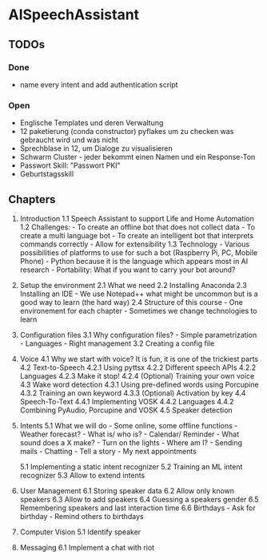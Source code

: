 # AISpeechAssistant

## TODOs

### Done
- name every intent and add authentication script

### Open
- Englische Templates und deren Verwaltung
- 12 paketierung (conda constructor) pyflakes um zu checken was gebraucht wird und was nicht
- Sprechblase in 12, um Dialoge zu visualisieren
- Schwarm Cluster - jeder bekommt einen Namen und ein Response-Ton
- Passwort Skill: "Passwort PKI"
- Geburtstagsskill

## Chapters
1. Introduction
	1.1 Speech Assistant to support Life and Home Automation
	1.2 Challenges:
		- To create an offline bot that does not collect data
		- To create a multi language bot
		- To create an intelligent bot that interprets commands correctly
		- Allow for extensibility
	1.3 Technology
		- Various possibilities of platforms to use for such a bot (Raspberry Pi, PC, Mobile Phone)
		- Python because it is the language which appears most in AI research
		- Portability: What if you want to carry your bot around?
2. Setup the environment
	2.1 What we need
	2.2 Installing Anaconda
	2.3 Installing an IDE
		- We use Notepad++ what might be uncommon but is a good way to learn (the hard way)
	2.4 Structure of this course
		- One environement for each chapter
		- Sometimes we change technologies to learn
3. Configuration files
	3.1 Why configuration files?
		- Simple parametrization
		- Languages
		- Right management
	3.2 Creating a config file
4. Voice
	4.1 Why we start with voice? It is fun, it is one of the trickiest parts
	4.2 Text-to-Speech
		4.2.1 Using pyttsx
		4.2.2 Different speech APIs
		4.2.2 Languages
		4.2.3 Make it stop!
		4.2.4 (Optional) Training your own voice
	4.3 Wake word detection
		4.3.1 Using pre-defined words using Porcupine
		4.3.2 Training an own keyword
		4.3.3 (Optional) Activation by key
	4.4 Speech-To-Text
		4.4.1 Implementing VOSK
		4.4.2 Languages
		4.4.2 Combining PyAudio, Porcupine and VOSK
	4.5 Speaker detection
5. Intents
	5.1 What we will do
		- Some online, some offline functions
		- Weather forecast?
		- What is/ who is?
		- Calendar/ Reminder
		- What sound does a X make?
		- Turn on the lights
		- Where am I?
		- Sending mails
		- Chatting
		- Tell a story
		- My next appointments
		
	5.1 Implementing a static intent recognizer
	5.2 Training an ML intent recognizer
	5.3 Allow to extend intents
6. User Management
	6.1 Storing speaker data
	6.2 Allow only known speakers
	6.3 Allow to add speakers
	6.4 Guessing a speakers gender
	6.5 Remembering speakers and last interaction time
	6.6 Birthdays
		- Ask for birthday
		- Remind others to birthdays
5. Computer Vision
	5.1 Identify speaker
6. Messaging
	6.1 Implement a chat with riot
	